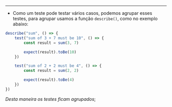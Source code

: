___
- Como um teste pode testar vários casos, podemos agrupar esses testes, para agrupar usamos a função `describe()`, como no exemplo abaixo:
```ts
describe("sum", () => {
	test("sum of 3 + 7 must be 10", () => {
		const result = sum(3, 7)

		expect(result).toBe(10)
	})

	test("sum of 2 + 2 must be 4", () => {
		const result = sum(2, 2)

		expect(result).toBe(4)
	})
})
```
*Desta maneira os testes ficam agrupados*;